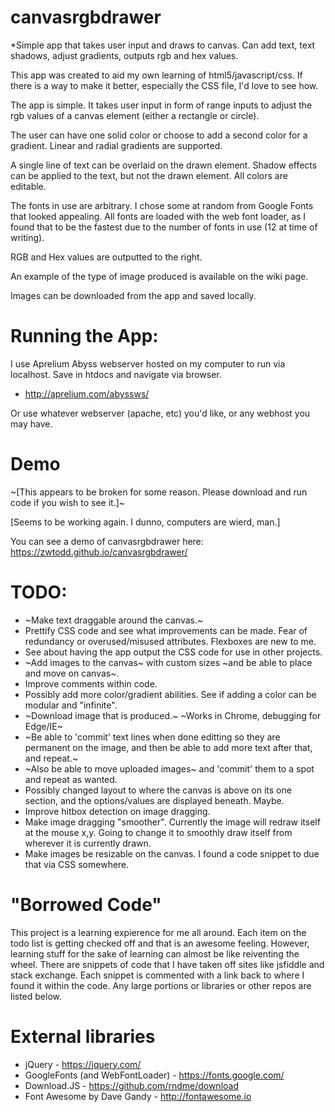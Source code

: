 # canvasrgbdrawer
*Simple app that takes user input and draws to canvas. Can add text, text shadows, adjust gradients, outputs rgb and hex values.

This app was created to aid my own learning of html5/javascript/css. If there is a way to make it better, especially the CSS file, I'd love to see how.

The app is simple. It takes user input in form of range inputs to adjust the rgb values of a canvas element (either a rectangle or circle).

The user can have one solid color or choose to add a second color for a gradient. Linear and radial gradients are supported.

A single line of text can be overlaid on the drawn element. Shadow effects can be applied to the text, but not the drawn element. All colors are editable.

The fonts in use are arbitrary. I chose some at random from Google Fonts that looked appealing. All fonts are loaded with the web font loader, as I found that to be the fastest due to the number of fonts in use (12 at time of writing).

RGB and Hex values are outputted to the right.

An example of the type of image produced is available on the wiki page.

Images can be downloaded from the app and saved locally. 

# Running the App:

I use Aprelium Abyss webserver hosted on my computer to run via localhost. Save in htdocs and navigate via browser.
- http://aprelium.com/abyssws/

Or use whatever webserver (apache, etc) you'd like, or any webhost you may have.

# Demo
~[This appears to be broken for some reason. Please download and run code if you wish to see it.]~

[Seems to be working again. I dunno, computers are wierd, man.]

You can see a demo of canvasrgbdrawer here: https://zwtodd.github.io/canvasrgbdrawer/


# TODO:
- ~Make text draggable around the canvas.~
- Prettify CSS code and see what improvements can be made. Fear of redundancy or overused/misused attributes. Flexboxes are new to me.
- See about having the app output the CSS code for use in other projects. 
- ~Add images to the canvas~ with custom sizes ~and be able to place and move on canvas~.
- Improve comments within code.
- Possibly add more color/gradient abilities. See if adding a color can be modular and "infinite".
- ~Download image that is produced.~ ~Works in Chrome, debugging for Edge/IE~
- ~Be able to 'commit' text lines when done editting so they are permanent on the image, and then be able to add more text after that, and repeat.~
- ~Also be able to move uploaded images~ and 'commit' them to a spot and repeat as wanted.
- Possibly changed layout to where the canvas is above on its one section, and the options/values are displayed beneath. Maybe.
- Improve hitbox detection on image dragging.
- Make image dragging "smoother". Currently the image will redraw itself at the mouse x,y. Going to change it to smoothly draw itself from wherever it is currently drawn.
- Make images be resizable on the canvas. I found a code snippet to due that via CSS somewhere.

# "Borrowed Code"
This project is a learning expierence for me all around. Each item on the todo list is getting checked off and that is an awesome feeling. However, learning stuff for the sake of learning can almost be like reiventing the wheel. There are snippets of code that I have taken off sites like jsfiddle and stack exchange. Each snippet is commented with a link back to where I found it within the code. Any large portions or libraries or other repos are listed below.

# External libraries
- jQuery - https://jquery.com/
- GoogleFonts (and WebFontLoader) - https://fonts.google.com/
- Download.JS - https://github.com/rndme/download
- Font Awesome by Dave Gandy - http://fontawesome.io
